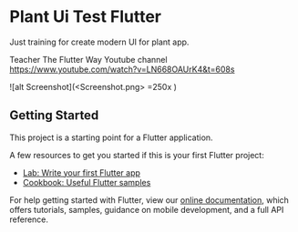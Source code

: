 # Plant Ui Test Flutter

Just training for create modern UI for plant app.

Teacher The Flutter Way Youtube channel
https://www.youtube.com/watch?v=LN668OAUrK4&t=608s

![alt Screenshot](<Screenshot.png> =250x )

## Getting Started

This project is a starting point for a Flutter application.

A few resources to get you started if this is your first Flutter project:

- [Lab: Write your first Flutter app](https://flutter.dev/docs/get-started/codelab)
- [Cookbook: Useful Flutter samples](https://flutter.dev/docs/cookbook)

For help getting started with Flutter, view our
[online documentation](https://flutter.dev/docs), which offers tutorials,
samples, guidance on mobile development, and a full API reference.
